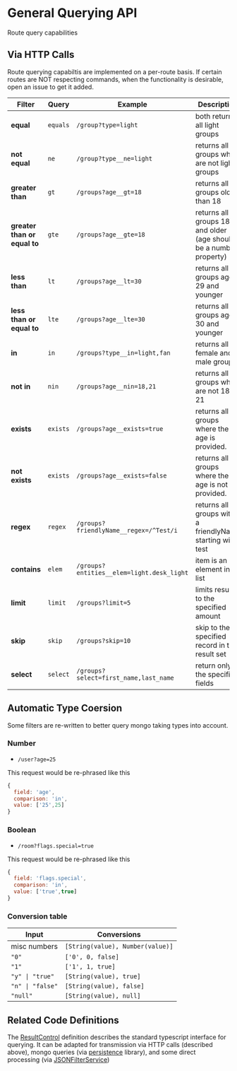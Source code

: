 # General Querying API

Route query capabilities

## Via HTTP Calls

Route querying capabiltis are implemented on a per-route basis. If certain routes are NOT respecting commands, when the functionality is desirable, open an issue to get it added.

| Filter                       | Query    | Example                                              | Description                                                      |
|------------------------------|----------|------------------------------------------------------|------------------------------------------------------------------|
| **equal**                    | `equals` | `/group?type=light` 			                     | both return all light groups                                       |
| **not equal**                | `ne`     | `/group?type__ne=light`                             | returns all groups who are not light groups            |
| **greater than**             | `gt`     | `/groups?age__gt=18`                                  | returns all groups older than 18                                  |
| **greater than or equal to** | `gte`    | `/groups?age__gte=18`                                 | returns all groups 18 and older (age should be a number property) |
| **less than**                | `lt`     | `/groups?age__lt=30`                                  | returns all groups age 29 and younger                             |
| **less than or equal to**    | `lte`    | `/groups?age__lte=30`                                 | returns all groups age 30 and younger                             |
| **in**                       | `in`     | `/groups?type__in=light,fan`                      | returns all female and male groups                                |
| **not in**                      | `nin`    | `/groups?age__nin=18,21`                              | returns all groups who are not 18 or 21                           |
| **exists**              | `exists` | `/groups?age__exists=true`                            | returns all groups where the age is provided.                     |
| **not exists**             | `exists` | `/groups?age__exists=false`                           | returns all groups where the age is not provided.                 |
| **regex**                    | `regex`  | `/groups?friendlyName__regex=/^Test/i`                  | returns all groups with a friendlyName starting with test           |
| **contains**                     | `elem` | `/groups?entities__elem=light.desk_light`               | item is an element in a list |
| **limit**                    | `limit` | `/groups?limit=5`                                     | limits results to the specified amount |
| **skip**                     | `skip` | `/groups?skip=10`                                     | skip to the specified record in the result set |
| **select**                   | `select` | `/groups?select=first_name,last_name`               | return only the specified fields |

## Automatic Type Coersion

Some filters are re-written to better query mongo taking types into account.

### Number

- `/user?age=25`

This request would be re-phrased like this

```javascript
{
  field: 'age',
  comparison: 'in',
  value: ['25',25]
}
```

### Boolean

- `/room?flags.special=true`

This request would be re-phrased like this

```javascript
{
  field: 'flags.special',
  comparison: 'in',
  value: ['true',true]
}
```

### Conversion table

| Input | Conversions |
| --- | --- |
| misc numbers | `[String(value), Number(value)]` |
| `"0"` | `['0', 0, false]` |
| `"1"` | `['1', 1, true]` |
| `"y" \| "true"` | `[String(value), true]` |
| `"n" \| "false"` | `[String(value), false]` |
| `"null"` | `[String(value), null]` |

## Related Code Definitions

The [ResultControl](https://github.com/ccontour/steggy/tree/master/libs/utilities/src/query.ts) definition describes the standard typescript interface for querying. It can be adapted for transmission via HTTP calls (described above), mongo queries (via [persistence](https://github.com/ccontour/steggy/tree/master//libs/persistence/src/includes/mongo.ts) library), and some direct processing (via [JSONFilterService](https://github.com/ccontour/steggy/tree/master/libs/boilerplate/src/services/json-filter.service.ts))
